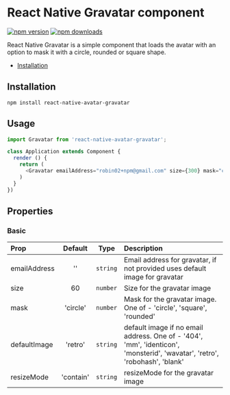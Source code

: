 # React Native Gravatar component

[![npm version](https://img.shields.io/npm/v/react-native-avatar-gravatar.svg?style=flat-square)](https://www.npmjs.com/package/react-native-avatar-gravatar)
[![npm downloads](https://img.shields.io/npm/dm/react-native-avatar-gravatar.svg?style=flat-square)](https://www.npmjs.com/package/react-native-avatar-gravatar)


React Native Gravatar is a simple component that loads the avatar with an option to mask it with a circle, rounded or square shape.

- [Installation](#installation)


## Installation
`npm install react-native-avatar-gravatar`

## Usage
```javascript
import Gravatar from 'react-native-avatar-gravatar';

class Application extends Component {  
  render () {
    return (
      <Gravatar emailAddress="robin02+npm@gmail.com" size={300} mask="circle" />
    )
  }
})
```

## Properties

### Basic

| Prop  | Default  | Type | Description |
| :------------ |:---------------:| :---------------:| :-----|
| emailAddress | '' | `string` | Email address for gravatar, if not provided uses default image for gravatar |
| size | 60 | `number` | Size for the gravatar image |
| mask | 'circle' | `number` | Mask for the gravatar image. One of - 'circle', 'square', 'rounded' |
| defaultImage | 'retro' | `string` | default image if no email address. One of - '404', 'mm', 'identicon', 'monsterid', 'wavatar', 'retro', 'robohash', 'blank' |
| resizeMode | 'contain' | `string` | resizeMode for the gravatar image |
